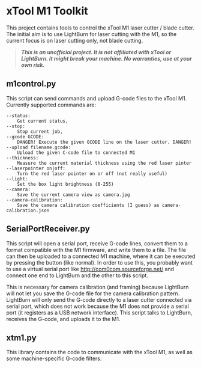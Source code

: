 # xTool M1 Toolkit

This project contains tools to control the xTool M1 laser cutter / blade cutter.
The initial aim is to use LightBurn for laser cutting with the M1, so the current focus is on laser cutting only, not blade cutting.

> ***This is an unofficial project. It is not affiliated with xTool or LightBurn. It might break your machine. No warranties, use at your own risk.***

## m1control.py

This script can send commands and upload G-code files to the xTool M1.
Currently supported commands are:

```
--status:
    Get current status,
--stop:
    Stop current job,
--gcode GCODE:
    DANGER! Execute the given GCODE line on the laser cutter. DANGER!
--upload filename.gcode:
    Upload the given C-code file to connected M1
--thickness:
    Measure the current material thickness using the red laser pinter
--laserpointer on|off:
    Turn the red laser pointer on or off (not really useful)
--light:
    Set the box light brightness (0-255)
--camera:
    Save the current camera view as camera.jpg
--camera-calibration:
    Save the camera calibration coefficients (I guess) as camera-calibration.json
```

## SerialPortReceiver.py

This script will open a serial port, receive G-code lines, convert them to a format compatible with the M1 firmware, and write them to a file.
The file can then be uploaded to a connected M1 machine, where it can be executed by pressing the button (like normal).
In order to use this, you probably want to use a virtual serial port like http://com0com.sourceforge.net/ and connect one end to LightBurn and the other to this script.

This is necessary for camera calibration (and framing) because LightBurn will not let you save the G-code file for the camera calibration pattern.
LightBurn will only send the G-code directly to a laser cutter connected via serial port, which does not work because the M1 does not provide a serial port (it registers as a USB network interface).
This script talks to LightBurn, receives the G-code, and uploads it to the M1.

## xtm1.py

This library contains the code to communicate with the xTool M1, as well as some machine-specific G-code filters.
